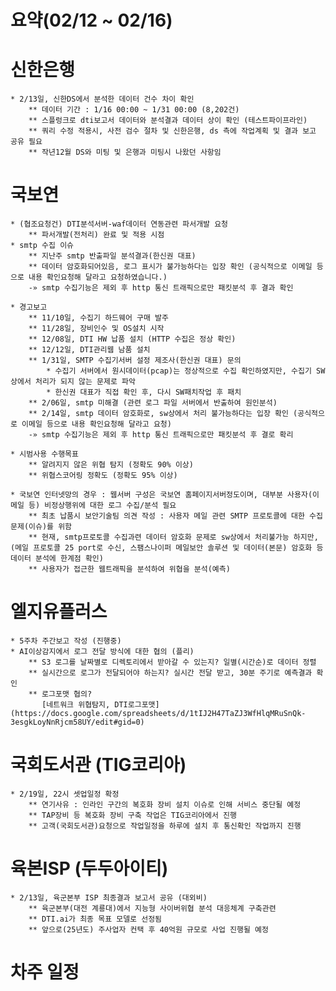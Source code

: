 # 요약(02/12 ~ 02/16)

# 신한은행
    * 2/13일, 신한DS에서 분석한 데이터 건수 차이 확인
        ** 데이터 기간 : 1/16 00:00 ~ 1/31 00:00 (8,202건)
        ** 스플렁크로 dti보고서 데이터와 분석결과 데이터 상이 확인 (테스트파이프라인)
        ** 쿼리 수정 적용시, 사전 검수 절차 및 신한은행, ds 측에 작업계획 및 결과 보고 공유 필요
        ** 작년12월 DS와 미팅 및 은행과 미팅시 나왔던 사항임

# 국보연
    * (협조요청건) DTI분석서버-waf데이터 연동관련 파서개발 요청
        ** 파서개발(전처리) 완료 및 적용 시점
    * smtp 수집 이슈
        ** 지난주 smtp 반출파일 분석결과(한신권 대표)
        ** 데이터 암호화되어있음, 로그 표시가 불가능하다는 입장 확인 (공식적으로 이메일 등으로 내용 확인요청해 달라고 요청하였습니다.)
        -» smtp 수집기능은 제외 후 http 통신 트래픽으로만 패킷분석 후 결과 확인

    * 경고보고
        ** 11/10일, 수집기 하드웨어 구매 발주
        ** 11/28일, 장비인수 및 OS설치 시작
        ** 12/08일, DTI HW 납품 설치 (HTTP 수집은 정상 확인)
        ** 12/12일, DTI관리웹 남품 설치
        ** 1/31일, SMTP 수집기서버 설정 제조사(한신권 대표) 문의
            * 수집기 서버에서 원시데이터(pcap)는 정상적으로 수집 확인하였지만, 수집기 SW상에서 처리가 되지 않는 문제로 파악
            * 한신권 대표가 직접 확인 후, 다시 SW패치작업 후 패치
        ** 2/06일, smtp 미해결 (관련 로그 파일 서버에서 반출하여 원인분석)
        ** 2/14일, smtp 데이터 암호화로, sw상에서 처리 불가능하다는 입장 확인 (공식적으로 이메일 등으로 내용 확인요청해 달라고 요청)
        -» smtp 수집기능은 제외 후 http 통신 트래픽으로만 패킷분석 후 결로 확리 

    * 시범사용 수행목표 
        ** 알려지지 않은 위협 탐지 (정확도 90% 이상)
        ** 위협스코어링 정확도 (정확도 95% 이상)

    * 국보연 인터넷망의 경우 : 웹서버 구성은 국보연 홈페이지서버정도이며, 대부분 사용자(이메일 등) 비정상행위에 대한 로그 수집/분석 필요
        ** 최초 납품시 보안기술팀 의견 작성 : 사용자 메일 관련 SMTP 프로토콜에 대한 수집 문제(이슈)를 위함
        ** 현재, smtp프로토콜 수집과련 데이터 암호화 문제로 sw상에서 처리불가능 하지만, (메일 프로토콜 25 port로 수신, 스팸스나이퍼 메일보안 솔루션 및 데이터(본문) 암호화 등 데이터 분석에 한계점 확인)
        ** 사용자가 접근한 웹트래픽을 분석하여 위협을 분석(예측)


# 엘지유플러스
    * 5주차 주간보고 작성 (진행중)
    * AI이상감지에서 로그 전달 방식에 대한 협의 (플리)
        ** S3 로그를 날짜별로 디렉토리에서 받아갈 수 있는지? 일별(시간순)로 데이터 정렬
        ** 실시간으로 로그가 전달되어야 하는지? 실시간 전달 받고, 30분 주기로 예측결과 확인
        ** 로그포맷 협의?
           [네트워크 위협탐지, DTI로그포맷] (https://docs.google.com/spreadsheets/d/1tIJ2H47TaZJ3WfHlqMRuSnQk-3esgkLoyNnRjcm58UY/edit#gid=0)

# 국회도서관 (TIG코리아)
    * 2/19일, 22시 셋업일정 확정
        ** 연기사유 : 인라인 구간의 복호화 장비 설치 이슈로 인해 서비스 중단될 예정 
        ** TAP장비 등 복호화 장비 구축 작업은 TIG코리아에서 진행
        ** 고객(국회도서관)요청으로 작업일정을 하루에 설치 후 통신확인 작업까지 진행

# 육본ISP (두두아이티)
    * 2/13일, 육군본부 ISP 최종결과 보고서 공유 (대외비)
        ** 육군본부(대전 계룡대)에서 지능형 사이버위협 분석 대응체계 구축관련
        ** DTI.ai가 최종 목표 모델로 선정됨
        ** 앞으로(25년도) 주사업자 컨택 후 40억원 규모로 사업 진행될 예정


# 차주 일정
